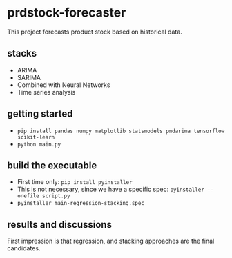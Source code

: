 # prdstock-forecaster
This project forecasts product stock based on historical data.

## stacks
* ARIMA
* SARIMA
* Combined with Neural Networks
* Time series analysis

## getting started
* `pip install pandas numpy matplotlib statsmodels pmdarima tensorflow scikit-learn`
* `python main.py`

## build the executable
* First time only: `pip install pyinstaller`
* This is not necessary, since we have a specific spec: `pyinstaller --onefile script.py`
* `pyinstaller main-regression-stacking.spec`

## results and discussions
First impression is that regression, and stacking approaches are the final candidates.